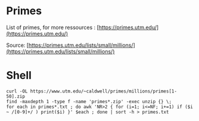 # Primes
List of primes, for more ressources : [https://primes.utm.edu/](https://primes.utm.edu/)

Source: [https://primes.utm.edu/lists/small/millions/](https://primes.utm.edu/lists/small/millions/)

# Shell 
``` Shell
curl -OL https://www.utm.edu/~caldwell/primes/millions/primes[1-50].zip
find -maxdepth 1 -type f -name 'primes*.zip' -exec unzip {} \;
for each in primes*.txt ; do awk 'NR>2 { for (i=1; i<=NF; i+=1) if ($i ~ /[0-9]+/ ) print($i) }' $each ; done | sort -h > primes.txt
```
